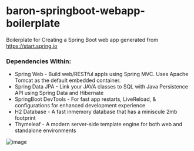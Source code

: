 # baron-springboot-webapp-boilerplate
Boilerplate for Creating a Spring Boot web app generated from https://start.spring.io

### Dependencies Within:
* Spring Web            - Build web/RESTful appls using Spring MVC. Uses Apache Tomcat as the default embedded container.
* Spring Data JPA       - Link your JAVA classes to SQL with Java Persistence API using Spring Data and Hibernate
* SpringBoot DevTools   - For fast app restarts, LiveReload, & configurations for enhanced development experience
* H2 Database           - A fast inmemory database that has a miniscule 2mb footprint
* Thymeleaf             - A modern server-side template engine for both web and standalone environments

![image](https://user-images.githubusercontent.com/16536231/138591225-ec29e66e-4bf0-4e90-9015-49e1853420c4.png)
